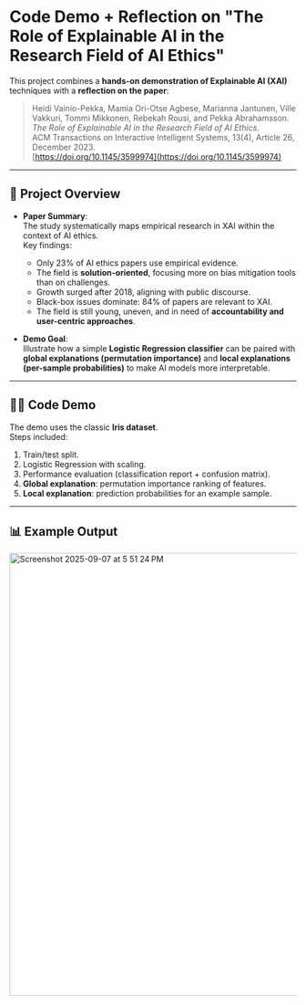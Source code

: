 # Code Demo + Reflection on "The Role of Explainable AI in the Research Field of AI Ethics"

This project combines a **hands-on demonstration of Explainable AI (XAI)** techniques with a **reflection on the paper**:

> Heidi Vainio-Pekka, Mamia Ori-Otse Agbese, Marianna Jantunen, Ville Vakkuri, Tommi Mikkonen, Rebekah Rousi, and Pekka Abrahamsson.  
> *The Role of Explainable AI in the Research Field of AI Ethics*.  
> ACM Transactions on Interactive Intelligent Systems, 13(4), Article 26, December 2023.  
> [https://doi.org/10.1145/3599974](https://doi.org/10.1145/3599974)

---

## 📖 Project Overview

- **Paper Summary**:  
  The study systematically maps empirical research in XAI within the context of AI ethics.  
  Key findings:
  - Only 23% of AI ethics papers use empirical evidence.  
  - The field is **solution-oriented**, focusing more on bias mitigation tools than on challenges.  
  - Growth surged after 2018, aligning with public discourse.  
  - Black-box issues dominate: 84% of papers are relevant to XAI.  
  - The field is still young, uneven, and in need of **accountability and user-centric approaches**.  

- **Demo Goal**:  
  Illustrate how a simple **Logistic Regression classifier** can be paired with **global explanations (permutation importance)** and **local explanations (per-sample probabilities)** to make AI models more interpretable.

---

## 🧑‍💻 Code Demo

The demo uses the classic **Iris dataset**.  
Steps included:
1. Train/test split.  
2. Logistic Regression with scaling.  
3. Performance evaluation (classification report + confusion matrix).  
4. **Global explanation**: permutation importance ranking of features.  
5. **Local explanation**: prediction probabilities for an example sample.  

---

## 📊 Example Output

<img width="629" height="776" alt="Screenshot 2025-09-07 at 5 51 24 PM" src="https://github.com/user-attachments/assets/45d2602c-1dea-4548-a5bf-5efacfd4b680" />

